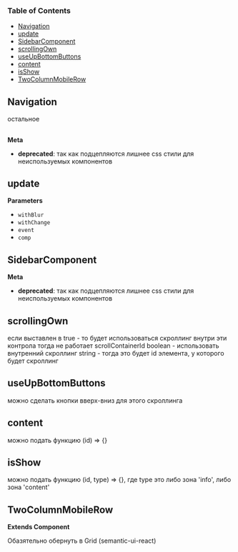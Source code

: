 <!-- Generated by documentation.js. Update this documentation by updating the source code. -->

### Table of Contents

-   [Navigation][1]
-   [update][2]
-   [SidebarComponent][3]
-   [scrollingOwn][4]
-   [useUpBottomButtons][5]
-   [content][6]
-   [isShow][7]
-   [TwoColumnMobileRow][8]

## Navigation

остальное


## 

**Meta**

-   **deprecated**: так как подцепляются лишнее css стили для неиспользуемых компонентов


## update

**Parameters**

-   `withBlur`  
-   `withChange`  
-   `event`  
-   `comp`  

## SidebarComponent

**Meta**

-   **deprecated**: так как подцепляются лишнее css стили для неиспользуемых компонентов


## scrollingOwn

если выставлен в true - то будет использоваться скроллинг внутри эти контрола
тогда не работает scrollContainerId
boolean - использовать внутренний скроллинг
string - тогда это будет id элемента, у которого будет скроллинг

## useUpBottomButtons

можно сделать кнопки вверх-вниз для этого скроллинга

## content

можно подать функцию (id) => {}

## isShow

можно подать функцию (id, type) => {}, где type это либо зона 'info', либо зона 'content'

## TwoColumnMobileRow

**Extends Component**

Обазятельно обернуть в Grid (semantic-ui-react)

[1]: #navigation

[2]: #update

[3]: #sidebarcomponent

[4]: #scrollingown

[5]: #useupbottombuttons

[6]: #content

[7]: #isshow

[8]: #twocolumnmobilerow
